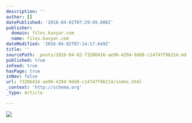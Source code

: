 ```yaml
---
description: ''
author: []
datePublished: '2016-04-02T07:29:49.808Z'
publisher:
  domain: files.kavyar.com
  name: files.kavyar.com
dateModified: '2016-04-02T07:14:17.649Z'
title: ''
sourcePath: _posts/2016-04-02-73206416-ae96-4294-9dd8-c14747f96214.md
published: true
inFeed: true
hasPage: true
inNav: false
url: 73206416-ae96-4294-9dd8-c14747f96214/index.html
_context: 'http://schema.org'
_type: Article

---
```

![](https://files.kavyar.com/public/8500754c-ce27-49c1-9210-5577a3b3cf77_lighttable.jpg)